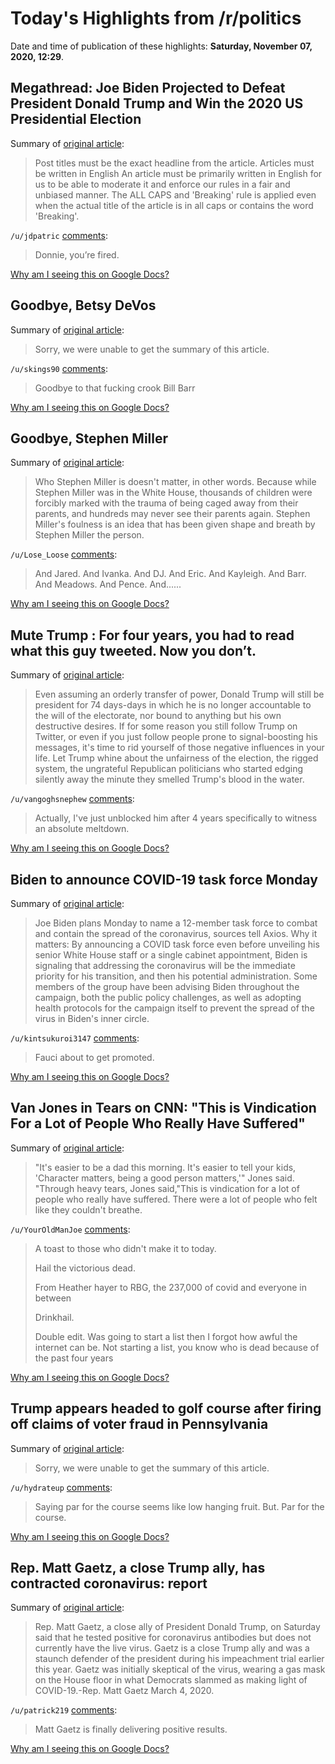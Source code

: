 # Today's Highlights from /r/politics

Date and time of publication of these highlights: **Saturday, November 07, 2020, 12:29**.

## Megathread: Joe Biden Projected to Defeat President Donald Trump and Win the 2020 US Presidential Election

Summary of [original article](https://www.reddit.com/r/politics/comments/jptq5n/megathread_joe_biden_projected_to_defeat/):

> Post titles must be the exact headline from the article. Articles must be written in English An article must be primarily written in English for us to be able to moderate it and enforce our rules in a fair and unbiased manner. The ALL CAPS and 'Breaking' rule is applied even when the actual title of the article is in all caps or contains the word 'Breaking'.

`/u/jdpatric` [comments](https://www.reddit.com/r/politics/comments/jptq5n/megathread_joe_biden_projected_to_defeat/):

> Donnie, you’re fired.

[Why am I seeing this on Google Docs?](https://docs.google.com/document/d/1Dc6We63vOXIZsc0op-Bt4abqkYjXzOigalQqFxmvvbM/edit?usp=sharing)

## Goodbye, Betsy DeVos

Summary of [original article](https://slate.com/news-and-politics/2020/11/goodbye-secretary-of-education-betsy-devos.html):

> Sorry, we were unable to get the summary of this article.

`/u/skings90` [comments](https://www.reddit.com/r/politics/comments/jpv6k0/goodbye_betsy_devos/):

> Goodbye to that fucking crook Bill Barr

[Why am I seeing this on Google Docs?](https://docs.google.com/document/d/1Dc6We63vOXIZsc0op-Bt4abqkYjXzOigalQqFxmvvbM/edit?usp=sharing)

## Goodbye, Stephen Miller

Summary of [original article](https://slate.com/news-and-politics/2020/11/stephen-miller-family-separation-goodbye-trump-administration.html):

> Who Stephen Miller is doesn't matter, in other words. Because while Stephen Miller was in the White House, thousands of children were forcibly marked with the trauma of being caged away from their parents, and hundreds may never see their parents again. Stephen Miller's foulness is an idea that has been given shape and breath by Stephen Miller the person.

`/u/Lose_Loose` [comments](https://www.reddit.com/r/politics/comments/jpule0/goodbye_stephen_miller/):

> And Jared. And Ivanka. And DJ. And Eric. And Kayleigh. And Barr. And Meadows. And Pence. And......

[Why am I seeing this on Google Docs?](https://docs.google.com/document/d/1Dc6We63vOXIZsc0op-Bt4abqkYjXzOigalQqFxmvvbM/edit?usp=sharing)

## Mute Trump : For four years, you had to read what this guy tweeted. Now you don’t.

Summary of [original article](https://slate.com/news-and-politics/2020/11/trump-twitter-tweets-mute-biden-wins.html):

> Even assuming an orderly transfer of power, Donald Trump will still be president for 74 days-days in which he is no longer accountable to the will of the electorate, nor bound to anything but his own destructive desires. If for some reason you still follow Trump on Twitter, or even if you just follow people prone to signal-boosting his messages, it's time to rid yourself of those negative influences in your life. Let Trump whine about the unfairness of the election, the rigged system, the ungrateful Republican politicians who started edging silently away the minute they smelled Trump's blood in the water.

`/u/vangoghsnephew` [comments](https://www.reddit.com/r/politics/comments/jpu2ua/mute_trump_for_four_years_you_had_to_read_what/):

> Actually, I've just unblocked him after 4 years specifically to witness an absolute meltdown.

[Why am I seeing this on Google Docs?](https://docs.google.com/document/d/1Dc6We63vOXIZsc0op-Bt4abqkYjXzOigalQqFxmvvbM/edit?usp=sharing)

## Biden to announce COVID-19 task force Monday

Summary of [original article](https://www.axios.com/biden-to-announce-covid-19-task-force-monday-23b353bd-863b-4e0f-bb64-c6da4a5758b2.html):

> Joe Biden plans Monday to name a 12-member task force to combat and contain the spread of the coronavirus, sources tell Axios. Why it matters: By announcing a COVID task force even before unveiling his senior White House staff or a single cabinet appointment, Biden is signaling that addressing the coronavirus will be the immediate priority for his transition, and then his potential administration. Some members of the group have been advising Biden throughout the campaign, both the public policy challenges, as well as adopting health protocols for the campaign itself to prevent the spread of the virus in Biden's inner circle.

`/u/kintsukuroi3147` [comments](https://www.reddit.com/r/politics/comments/jpt6uf/biden_to_announce_covid19_task_force_monday/):

> Fauci about to get promoted.

[Why am I seeing this on Google Docs?](https://docs.google.com/document/d/1Dc6We63vOXIZsc0op-Bt4abqkYjXzOigalQqFxmvvbM/edit?usp=sharing)

## Van Jones in Tears on CNN: "This is Vindication For a Lot of People Who Really Have Suffered"

Summary of [original article](https://www.hollywoodreporter.com/news/van-jones-in-tears-on-cnn-this-is-vindication-for-a-lot-of-people-who-really-have-suffered):

> "It's easier to be a dad this morning. It's easier to tell your kids, 'Character matters, being a good person matters,'" Jones said. "Through heavy tears, Jones said,"This is vindication for a lot of people who really have suffered. There were a lot of people who felt like they couldn't breathe.

`/u/YourOldManJoe` [comments](https://www.reddit.com/r/politics/comments/jpuath/van_jones_in_tears_on_cnn_this_is_vindication_for/):

> A toast to those who didn't make it to today. 
> 
> Hail the victorious dead.
> 
> From Heather hayer to RBG, the 237,000 of covid and everyone in between
> 
> Drinkhail.
> 
> Double edit. Was going to start a list then I forgot how awful the internet can be. Not starting a list, you know who is dead because of the past four years

[Why am I seeing this on Google Docs?](https://docs.google.com/document/d/1Dc6We63vOXIZsc0op-Bt4abqkYjXzOigalQqFxmvvbM/edit?usp=sharing)

## Trump appears headed to golf course after firing off claims of voter fraud in Pennsylvania

Summary of [original article](https://www.independent.co.uk/news/world/americas/us-election-2020/trump-joe-biden-voter-fraud-pennsylvania-election-b1672827.html?s=09):

> Sorry, we were unable to get the summary of this article.

`/u/hydrateup` [comments](https://www.reddit.com/r/politics/comments/jpsnui/trump_appears_headed_to_golf_course_after_firing/):

> Saying par for the course seems like low hanging fruit. But. Par for the course.

[Why am I seeing this on Google Docs?](https://docs.google.com/document/d/1Dc6We63vOXIZsc0op-Bt4abqkYjXzOigalQqFxmvvbM/edit?usp=sharing)

## Rep. Matt Gaetz, a close Trump ally, has contracted coronavirus: report

Summary of [original article](https://www.businessinsider.com/matt-gaetz-contracted-coronavirus-house-florida-trump-ally-2020-11):

> Rep. Matt Gaetz, a close ally of President Donald Trump, on Saturday said that he tested positive for coronavirus antibodies but does not currently have the live virus. Gaetz is a close Trump ally and was a staunch defender of the president during his impeachment trial earlier this year. Gaetz was initially skeptical of the virus, wearing a gas mask on the House floor in what Democrats slammed as making light of COVID-19.-Rep. Matt Gaetz March 4, 2020.

`/u/patrick219` [comments](https://www.reddit.com/r/politics/comments/jpsdo3/rep_matt_gaetz_a_close_trump_ally_has_contracted/):

> Matt Gaetz is finally delivering positive results.

[Why am I seeing this on Google Docs?](https://docs.google.com/document/d/1Dc6We63vOXIZsc0op-Bt4abqkYjXzOigalQqFxmvvbM/edit?usp=sharing)

